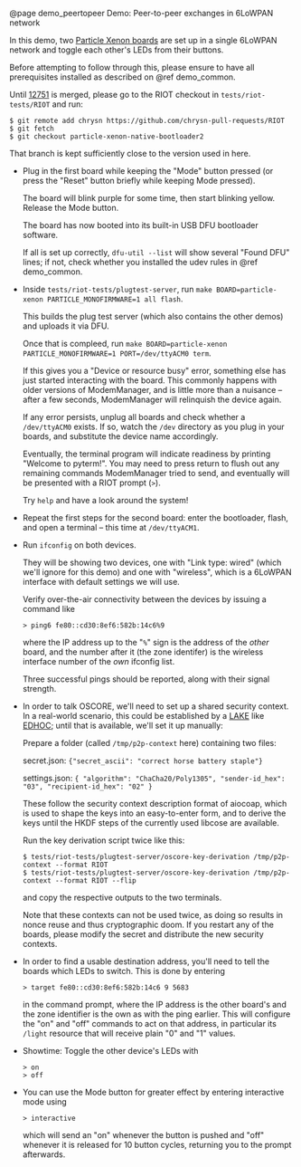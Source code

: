 @page demo_peertopeer Demo: Peer-to-peer exchanges in 6LoWPAN network

In this demo,
two [Particle Xenon boards](https://docs.particle.io/xenon/) are set up in a single 6LoWPAN network
and toggle each other's LEDs from their buttons.

Before attempting to follow through this,
please ensure to have all prerequisites installed as described on @ref demo_common.

Until [12751](https://github.com/RIOT-OS/RIOT/pull/12751) is merged,
please go to the RIOT checkout in `tests/riot-tests/RIOT` and run:

    $ git remote add chrysn https://github.com/chrysn-pull-requests/RIOT
    $ git fetch
    $ git checkout particle-xenon-native-bootloader2

That branch is kept sufficiently close to the version used in here.

* Plug in the first board while keeping the "Mode" button pressed (or press the "Reset" button briefly while keeping Mode pressed).

  The board will blink purple for some time, then start blinking yellow. Release the Mode button.

  The board has now booted into its built-in USB DFU bootloader software.

  If all is set up correctly,
  `dfu-util --list`
  will show several "Found DFU" lines;
  if not, check whether you installed the udev rules in @ref demo_common.

* Inside `tests/riot-tests/plugtest-server`, run `make BOARD=particle-xenon PARTICLE_MONOFIRMWARE=1 all flash`.

  This builds the plug test server
  (which also contains the other demos)
  and uploads it via DFU.

  Once that is compleed, run `make BOARD=particle-xenon PARTICLE_MONOFIRMWARE=1 PORT=/dev/ttyACM0 term`.

  If this gives you a "Device or resource busy" error,
  something else has just started interacting with the board.
  This commonly happens with older versions of ModemManager,
  and is little more than a nuisance –
  after a few seconds,
  ModemManager will relinquish the device again.

  If any error persists, unplug all boards and check whether a `/dev/ttyACM0` exists.
  If so, watch the `/dev` directory as you plug in your boards,
  and substitute the device name accordingly.

  Eventually, the terminal program will indicate readiness by printing "Welcome to pyterm!".
  You may need to press return to flush out any remaining commands ModemManager tried to send,
  and eventually will be presented with a RIOT prompt (`>`).

  Try `help` and have a look around the system!

* Repeat the first steps for the second board: enter the bootloader, flash, and open a terminal – this time at `/dev/ttyACM1`.

* Run `ifconfig` on both devices.

  They will be showing two devices,
  one with "Link type: wired" (which we'll ignore for this demo)
  and one with "wireless",
  which is a 6LoWPAN interface with default settings we will use.

  Verify over-the-air connectivity between the devices by issuing a command like

      > ping6 fe80::cd30:8ef6:582b:14c6%9

  where the IP address up to the "`%`" sign is the address of the *other* board,
  and the number after it (the zone identifer) is the wireless interface number of the *own* ifconfig list.

  Three successful pings should be reported, along with their signal strength.

* In order to talk OSCORE, we'll need to set up a shared security context.
  In a real-world scenario, this could be established by a [LAKE](https://datatracker.ietf.org/wg/lake/about/) like [EDHOC](https://tools.ietf.org/html/draft-selander-lake-edhoc-00);
  until that is available, we'll set it up manually:

  Prepare a folder (called `/tmp/p2p-context` here) containing two files:

  secret.json: `{"secret_ascii": "correct horse battery staple"}`

  settings.json: `{ "algorithm": "ChaCha20/Poly1305", "sender-id_hex": "03", "recipient-id_hex": "02" }`

  These follow the security context description format of aiocoap, which is used to shape the keys into an easy-to-enter form,
  and to derive the keys until the HKDF steps of the currently used libcose are available.

  Run the key derivation script twice like this:

      $ tests/riot-tests/plugtest-server/oscore-key-derivation /tmp/p2p-context --format RIOT
      $ tests/riot-tests/plugtest-server/oscore-key-derivation /tmp/p2p-context --format RIOT --flip

  and copy the respective outputs to the two terminals.

  Note that these contexts can not be used twice, as doing so results in nonce reuse and thus cryptographic doom.
  If you restart any of the boards, please modify the secret and distribute the new security contexts.

* In order to find a usable destination address,
  you'll need to tell the boards which LEDs to switch.
  This is done by entering

      > target fe80::cd30:8ef6:582b:14c6 9 5683

  in the command prompt, where the IP address is the other board's and the zone identifier is the own as with the ping earlier.
  This will configure the "on" and "off" commands to act on that address,
  in particular its `/light` resource that will receive plain "0" and "1" values.

* Showtime: Toggle the other device's LEDs with

      > on
      > off

* You can use the Mode button for greater effect by entering interactive mode using

      > interactive

  which will send an "on" whenever the button is pushed and "off" whenever it is released
  for 10 button cycles,
  returning you to the prompt afterwards.

